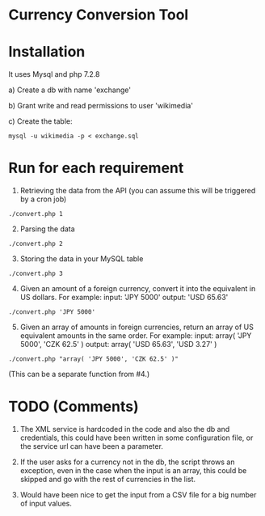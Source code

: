 Currency Conversion Tool
==========================
# Installation
It uses Mysql and php 7.2.8

a) Create a db with name 'exchange'

b) Grant write and read permissions to user 'wikimedia'

c) Create the table:

```mysql -u wikimedia -p < exchange.sql```

# Run for each requirement

1. Retrieving the data from the API (you can assume this will be triggered by a cron job)

```./convert.php 1```

2. Parsing the data

```./convert.php 2```

3. Storing the data in your MySQL table

```./convert.php 3```

4. Given an amount of a foreign currency, convert it into the
equivalent in US dollars. For example:
input: 'JPY 5000'
output: 'USD 65.63'

```./convert.php 'JPY 5000'```

5. Given an array of amounts in foreign currencies, return an array of US equivalent amounts in the same order. For example:
input: array( 'JPY 5000', 'CZK 62.5' )
output: array( 'USD 65.63', 'USD 3.27' )

```./convert.php "array( 'JPY 5000', 'CZK 62.5' )"```

(This can be a separate function from #4.)


# TODO (Comments)
1. The XML service is hardcoded in the code and also the db and
credentials, this could have been written in some configuration file, or the
service url can have been a parameter.

2. If the user asks for a currency not in the db, the script throws an
exception, even in the case when the input is an array, this could be
skipped and go with the rest of currencies in the list.

3. Would have been nice to get the input from a CSV file for a big
number of input values.

